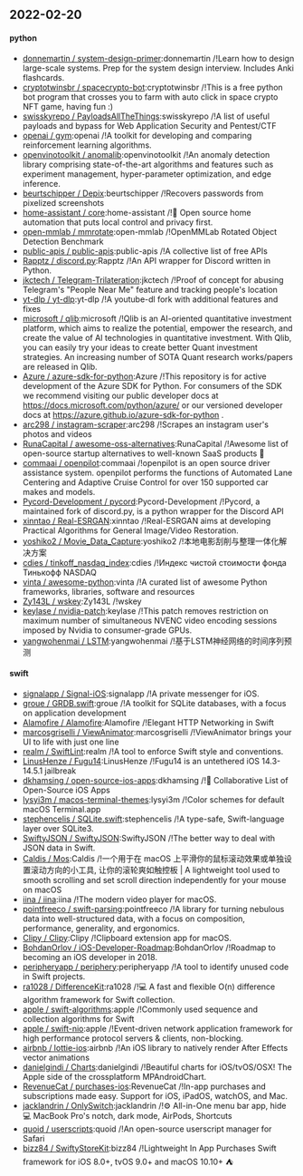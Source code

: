 ## 2022-02-20

#### python
* [donnemartin / system-design-primer](https://github.com/donnemartin/system-design-primer):donnemartin /!Learn how to design large-scale systems. Prep for the system design interview. Includes Anki flashcards.
* [cryptotwinsbr / spacecrypto-bot](https://github.com/cryptotwinsbr/spacecrypto-bot):cryptotwinsbr /!This is a free python bot program that crosses you to farm with auto click in space crypto NFT game, having fun :)
* [swisskyrepo / PayloadsAllTheThings](https://github.com/swisskyrepo/PayloadsAllTheThings):swisskyrepo /!A list of useful payloads and bypass for Web Application Security and Pentest/CTF
* [openai / gym](https://github.com/openai/gym):openai /!A toolkit for developing and comparing reinforcement learning algorithms.
* [openvinotoolkit / anomalib](https://github.com/openvinotoolkit/anomalib):openvinotoolkit /!An anomaly detection library comprising state-of-the-art algorithms and features such as experiment management, hyper-parameter optimization, and edge inference.
* [beurtschipper / Depix](https://github.com/beurtschipper/Depix):beurtschipper /!Recovers passwords from pixelized screenshots
* [home-assistant / core](https://github.com/home-assistant/core):home-assistant /!🏡 Open source home automation that puts local control and privacy first.
* [open-mmlab / mmrotate](https://github.com/open-mmlab/mmrotate):open-mmlab /!OpenMMLab Rotated Object Detection Benchmark
* [public-apis / public-apis](https://github.com/public-apis/public-apis):public-apis /!A collective list of free APIs
* [Rapptz / discord.py](https://github.com/Rapptz/discord.py):Rapptz /!An API wrapper for Discord written in Python.
* [jkctech / Telegram-Trilateration](https://github.com/jkctech/Telegram-Trilateration):jkctech /!Proof of concept for abusing Telegram's "People Near Me" feature and tracking people's location
* [yt-dlp / yt-dlp](https://github.com/yt-dlp/yt-dlp):yt-dlp /!A youtube-dl fork with additional features and fixes
* [microsoft / qlib](https://github.com/microsoft/qlib):microsoft /!Qlib is an AI-oriented quantitative investment platform, which aims to realize the potential, empower the research, and create the value of AI technologies in quantitative investment. With Qlib, you can easily try your ideas to create better Quant investment strategies. An increasing number of SOTA Quant research works/papers are released in Qlib.
* [Azure / azure-sdk-for-python](https://github.com/Azure/azure-sdk-for-python):Azure /!This repository is for active development of the Azure SDK for Python. For consumers of the SDK we recommend visiting our public developer docs at https://docs.microsoft.com/python/azure/ or our versioned developer docs at https://azure.github.io/azure-sdk-for-python .
* [arc298 / instagram-scraper](https://github.com/arc298/instagram-scraper):arc298 /!Scrapes an instagram user's photos and videos
* [RunaCapital / awesome-oss-alternatives](https://github.com/RunaCapital/awesome-oss-alternatives):RunaCapital /!Awesome list of open-source startup alternatives to well-known SaaS products 🚀
* [commaai / openpilot](https://github.com/commaai/openpilot):commaai /!openpilot is an open source driver assistance system. openpilot performs the functions of Automated Lane Centering and Adaptive Cruise Control for over 150 supported car makes and models.
* [Pycord-Development / pycord](https://github.com/Pycord-Development/pycord):Pycord-Development /!Pycord, a maintained fork of discord.py, is a python wrapper for the Discord API
* [xinntao / Real-ESRGAN](https://github.com/xinntao/Real-ESRGAN):xinntao /!Real-ESRGAN aims at developing Practical Algorithms for General Image/Video Restoration.
* [yoshiko2 / Movie_Data_Capture](https://github.com/yoshiko2/Movie_Data_Capture):yoshiko2 /!本地电影刮削与整理一体化解决方案
* [cdies / tinkoff_nasdaq_index](https://github.com/cdies/tinkoff_nasdaq_index):cdies /!Индекс чистой стоимости фонда Тинькофф NASDAQ
* [vinta / awesome-python](https://github.com/vinta/awesome-python):vinta /!A curated list of awesome Python frameworks, libraries, software and resources
* [Zy143L / wskey](https://github.com/Zy143L/wskey):Zy143L /!wskey
* [keylase / nvidia-patch](https://github.com/keylase/nvidia-patch):keylase /!This patch removes restriction on maximum number of simultaneous NVENC video encoding sessions imposed by Nvidia to consumer-grade GPUs.
* [yangwohenmai / LSTM](https://github.com/yangwohenmai/LSTM):yangwohenmai /!基于LSTM神经网络的时间序列预测

#### swift
* [signalapp / Signal-iOS](https://github.com/signalapp/Signal-iOS):signalapp /!A private messenger for iOS.
* [groue / GRDB.swift](https://github.com/groue/GRDB.swift):groue /!A toolkit for SQLite databases, with a focus on application development
* [Alamofire / Alamofire](https://github.com/Alamofire/Alamofire):Alamofire /!Elegant HTTP Networking in Swift
* [marcosgriselli / ViewAnimator](https://github.com/marcosgriselli/ViewAnimator):marcosgriselli /!ViewAnimator brings your UI to life with just one line
* [realm / SwiftLint](https://github.com/realm/SwiftLint):realm /!A tool to enforce Swift style and conventions.
* [LinusHenze / Fugu14](https://github.com/LinusHenze/Fugu14):LinusHenze /!Fugu14 is an untethered iOS 14.3-14.5.1 jailbreak
* [dkhamsing / open-source-ios-apps](https://github.com/dkhamsing/open-source-ios-apps):dkhamsing /!📱 Collaborative List of Open-Source iOS Apps
* [lysyi3m / macos-terminal-themes](https://github.com/lysyi3m/macos-terminal-themes):lysyi3m /!Color schemes for default macOS Terminal.app
* [stephencelis / SQLite.swift](https://github.com/stephencelis/SQLite.swift):stephencelis /!A type-safe, Swift-language layer over SQLite3.
* [SwiftyJSON / SwiftyJSON](https://github.com/SwiftyJSON/SwiftyJSON):SwiftyJSON /!The better way to deal with JSON data in Swift.
* [Caldis / Mos](https://github.com/Caldis/Mos):Caldis /!一个用于在 macOS 上平滑你的鼠标滚动效果或单独设置滚动方向的小工具, 让你的滚轮爽如触控板 | A lightweight tool used to smooth scrolling and set scroll direction independently for your mouse on macOS
* [iina / iina](https://github.com/iina/iina):iina /!The modern video player for macOS.
* [pointfreeco / swift-parsing](https://github.com/pointfreeco/swift-parsing):pointfreeco /!A library for turning nebulous data into well-structured data, with a focus on composition, performance, generality, and ergonomics.
* [Clipy / Clipy](https://github.com/Clipy/Clipy):Clipy /!Clipboard extension app for macOS.
* [BohdanOrlov / iOS-Developer-Roadmap](https://github.com/BohdanOrlov/iOS-Developer-Roadmap):BohdanOrlov /!Roadmap to becoming an iOS developer in 2018.
* [peripheryapp / periphery](https://github.com/peripheryapp/periphery):peripheryapp /!A tool to identify unused code in Swift projects.
* [ra1028 / DifferenceKit](https://github.com/ra1028/DifferenceKit):ra1028 /!💻 A fast and flexible O(n) difference algorithm framework for Swift collection.
* [apple / swift-algorithms](https://github.com/apple/swift-algorithms):apple /!Commonly used sequence and collection algorithms for Swift
* [apple / swift-nio](https://github.com/apple/swift-nio):apple /!Event-driven network application framework for high performance protocol servers & clients, non-blocking.
* [airbnb / lottie-ios](https://github.com/airbnb/lottie-ios):airbnb /!An iOS library to natively render After Effects vector animations
* [danielgindi / Charts](https://github.com/danielgindi/Charts):danielgindi /!Beautiful charts for iOS/tvOS/OSX! The Apple side of the crossplatform MPAndroidChart.
* [RevenueCat / purchases-ios](https://github.com/RevenueCat/purchases-ios):RevenueCat /!In-app purchases and subscriptions made easy. Support for iOS, iPadOS, watchOS, and Mac.
* [jacklandrin / OnlySwitch](https://github.com/jacklandrin/OnlySwitch):jacklandrin /!⚙️ All-in-One menu bar app, hide 💻 MacBook Pro's notch, dark mode, AirPods, Shortcuts
* [quoid / userscripts](https://github.com/quoid/userscripts):quoid /!An open-source userscript manager for Safari
* [bizz84 / SwiftyStoreKit](https://github.com/bizz84/SwiftyStoreKit):bizz84 /!Lightweight In App Purchases Swift framework for iOS 8.0+, tvOS 9.0+ and macOS 10.10+ ⛺
